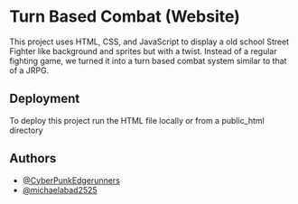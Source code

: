
# Turn Based Combat (Website)

This project uses HTML, CSS, and JavaScript to display a old school Street Fighter like background and sprites but with a twist. Instead of a regular fighting game, we turned it into a turn based combat system similar to that of a JRPG. 


## Deployment

To deploy this project run the HTML file locally or from a public_html directory


## Authors

- [@CyberPunkEdgerunners](https://github.com/CyberpunkEdgerunners)
- [@michaelabad2525](https://github.com/michaelabad2525)

